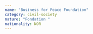 ```yaml
---
name: "Business for Peace Foundation"
category: civil-society
nature: "Fondation "
nationality: NOR
---
```

    